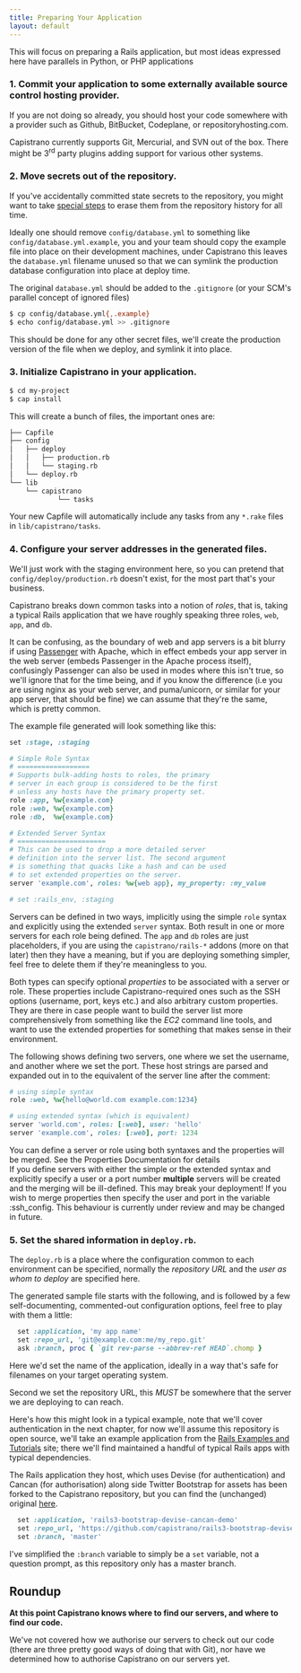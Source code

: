 ```yaml
---
title: Preparing Your Application
layout: default
---
```


<div class="alert-box radius">
  This will focus on preparing a Rails application, but most ideas expressed
  here have parallels in Python, or PHP applications
</div>

### 1. Commit your application to some externally available source control hosting provider.

If you are not doing so already, you should host your code somewhere with a
provider such as Github, BitBucket, Codeplane, or repositoryhosting.com.

Capistrano currently supports Git, Mercurial, and SVN out of the box.
There might be 3<sup>rd</sup> party plugins adding support for various other systems.

### 2. Move secrets out of the repository.

<div class="alert-box alert">
If you've accidentally committed state secrets to the repository, you might
want to take
<a href="https://help.github.com/articles/remove-sensitive-data">special steps</a>
to erase them from the repository history for all time.
</div>

Ideally one should remove `config/database.yml` to something like
`config/database.yml.example`, you and your team should copy the example file
into place on their development machines, under Capistrano this leaves the
`database.yml` filename unused so that we can symlink the production database
configuration into place at deploy time.

The original `database.yml` should be added to the `.gitignore` (or your SCM's
parallel concept of ignored files)

```bash 
$ cp config/database.yml{,.example}
$ echo config/database.yml >> .gitignore
```

This should be done for any other secret files, we'll create the production
version of the file when we deploy, and symlink it into place.

### 3. Initialize Capistrano in your application.

```bash
$ cd my-project
$ cap install
```

This will create a bunch of files, the important ones are:

```bash
├── Capfile
├── config
│   ├── deploy
│   │   ├── production.rb
│   │   └── staging.rb
│   └── deploy.rb
└── lib
    └── capistrano
            └── tasks
```

Your new Capfile will automatically include any tasks from any `*.rake` files
in `lib/capistrano/tasks`.


### 4. Configure your server addresses in the generated files.

We'll just work with the staging environment here, so you can pretend that
`config/deploy/production.rb` doesn't exist, for the most part that's your
business.

Capistrano breaks down common tasks into a notion of *roles*, that is, taking
a typical Rails application that we have roughly speaking three roles, `web`,
`app`, and `db`.

It can be confusing, as the boundary of web and app servers is a bit blurry if
using [Passenger]() with Apache, which in effect embeds your app server in the
web server (embeds Passenger in the Apache process itself), confusingly
Passenger can also be used in modes where this isn't true, so we'll ignore
that for the time being, and if you know the difference (i.e you are using
nginx as your web server, and puma/unicorn, or similar for your app server,
that should be fine) we can assume that they're the same, which is pretty
common.

The example file generated will look something like this:

```ruby
set :stage, :staging

# Simple Role Syntax
# ==================
# Supports bulk-adding hosts to roles, the primary
# server in each group is considered to be the first
# unless any hosts have the primary property set.
role :app, %w{example.com}
role :web, %w{example.com}
role :db,  %w{example.com}

# Extended Server Syntax
# ======================
# This can be used to drop a more detailed server
# definition into the server list. The second argument
# is something that quacks like a hash and can be used
# to set extended properties on the server.
server 'example.com', roles: %w{web app}, my_property: :my_value

# set :rails_env, :staging
```

Servers can be defined in two ways, implicitly using the simple `role` syntax and
explicitly using the extended `server` syntax.  Both result in one or more servers for
each role being defined. The `app` and `db` roles are just placeholders, if you are using
the `capistrano/rails-*` addons (more on that later) then they have a meaning, but if you
are deploying something simpler, feel free to delete them if they're meaningless to you.

Both types can specify optional _properties_ to be associated with a server or role. These
properties include Capistrano-required ones such as the SSH options (username, port, keys
etc.) and also arbitrary custom properties.  They are there in case people want to build the
server list more comprehensively from something like the *EC2* command line tools, and
want to use the extended properties for something that makes sense in their environment.

The following shows defining two servers, one where we set the
username, and another where we set the port.  These host strings are parsed and expanded
out in to the equivalent of the server line after the comment:

```ruby
# using simple syntax
role :web, %w{hello@world.com example.com:1234}

# using extended syntax (which is equivalent)
server 'world.com', roles: [:web], user: 'hello'
server 'example.com', roles: [:web], port: 1234
```

<div class="alert-box radius"> You can define a server or role using both syntaxes and the
properties will be merged. See the Properties Documentation for details
</div>

<div class="alert-box alert"> If you define servers with either the simple or the extended
syntax and explicitly specify a user or a port number <b>multiple</b> servers will be created
and the merging will be ill-defined. This may break your deployment! If you wish to merge
properties then specify the user and port in the variable :ssh_config. This behaviour is
currently under review and may be changed in future.
</div>

### 5. Set the shared information in `deploy.rb`.

The `deploy.rb` is a place where the configuration common to each environment
can be specified, normally the *repository URL* and the *user as whom to
deploy* are specified here.

The generated sample file starts with the following, and is followed by a few
self-documenting, commented-out configuration options, feel free to play with
them a little:

```ruby
  set :application, 'my app name'
  set :repo_url, 'git@example.com:me/my_repo.git'
  ask :branch, proc { `git rev-parse --abbrev-ref HEAD`.chomp }
```

Here we'd set the name of the application, ideally in a way that's safe for
filenames on your target operating system.

Second we set the repository URL, this *MUST* be somewhere that the server we
are deploying to can reach.

Here's how this might look in a typical example, note that we'll cover
authentication in the next chapter, for now we'll assume this repository is
open source, we'll take an example application from the [Rails Examples and
Tutorials](http://railsapps.github.io/) site; there we'll find maintained a
handful of typical Rails apps with typical dependencies.

The Rails application they host, which uses Devise (for authentication) and
Cancan (for authorisation) along side Twitter Bootstrap for assets has been
forked to the Capistrano repository, but you can find the (unchanged) original
[here](https://github.com/RailsApps/rails3-bootstrap-devise-cancan).

```ruby
  set :application, 'rails3-bootstrap-devise-cancan-demo'
  set :repo_url, 'https://github.com/capistrano/rails3-bootstrap-devise-cancan'
  set :branch, 'master'
```

I've simplified the `:branch` variable to simply be a `set` variable, not a
question prompt, as this repository only has a master branch.

## Roundup

**At this point Capistrano knows where to find our servers, and where to find
our code.**

We've not covered how we authorise our servers to check out our code (there
are three pretty good ways of doing that with Git), nor have we determined how
to authorise Capistrano on our servers yet.
